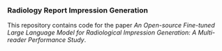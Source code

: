 ### Radiology Report Impression Generation

This repository contains code for the paper <em>An Open-source Fine-tuned Large Language Model for Radiological Impression Generation: A Multi-reader Performance Study</em>.
